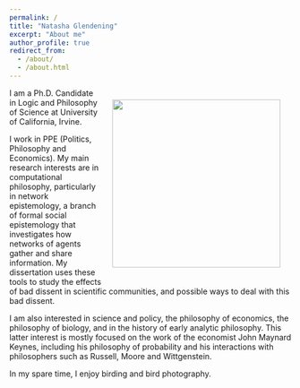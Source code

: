 ```yaml
---
permalink: /
title: "Natasha Glendening"
excerpt: "About me"
author_profile: true
redirect_from: 
  - /about/
  - /about.html
---
```

<img align="right" width="300" height="300" src="{{nglendening.github.io}}/images/NGlendening_Headshot_NYC.JPG" hspace="20" vspace="20">

I am a Ph.D. Candidate in Logic and Philosophy of Science at University of California, Irvine.

I work in PPE (Politics, Philosophy and Economics). My main research interests are in computational philosophy, particularly in network epistemology, a branch of formal social epistemology that investigates how networks of agents gather and share information. My dissertation uses these tools to study the effects of bad dissent in scientific communities, and possible ways to deal with this bad dissent. 

I am also interested in science and policy, the philosophy of economics, the philosophy of biology, and in the history of early analytic philosophy. This latter interest is mostly focused on the work of the economist John Maynard Keynes, including his philosophy of probability and his interactions with philosophers such as Russell, Moore and Wittgenstein.

In my spare time, I enjoy birding and bird photography. 

